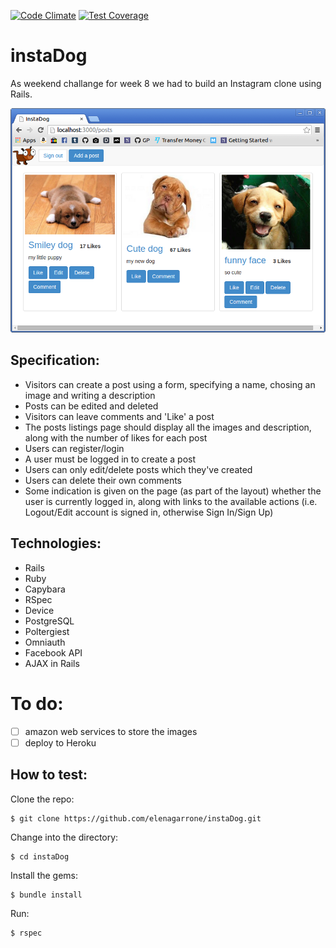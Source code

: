 [![Code Climate](https://codeclimate.com/github/elenagarrone/instaDog/badges/gpa.svg)](https://codeclimate.com/github/elenagarrone/instaDog)
[![Test Coverage](https://codeclimate.com/github/elenagarrone/instaDog/badges/coverage.svg)](https://codeclimate.com/github/elenagarrone/instaDog)

instaDog
========
As weekend challange for week 8 we had to build an Instagram clone using Rails.

<img src='public/images/screenshot1'>

Specification:
-------------
- Visitors can create a post using a form, specifying a name, chosing an image and writing a description
- Posts can be edited and deleted
- Visitors can leave comments and 'Like' a post
- The posts listings page should display all the images and description, along with the number of likes for each post
- Users can register/login
- A user must be logged in to create a post
- Users can only edit/delete posts which they've created
- Users can delete their own comments
- Some indication is given on the page (as part of the layout) whether the user is currently logged in, along with links to the available actions (i.e. Logout/Edit account is signed in, otherwise Sign In/Sign Up)

Technologies:
-------------
- Rails
- Ruby
- Capybara
- RSpec
- Device
- PostgreSQL
- Poltergiest
- Omniauth
- Facebook API
- AJAX in Rails

To do:
======
- [ ] amazon web services to store the images
- [ ] deploy to Heroku

How to test:
------------
Clone the repo:
```shell
$ git clone https://github.com/elenagarrone/instaDog.git
```
Change into the directory:
```shell
$ cd instaDog
```
Install the gems:
```shell
$ bundle install
```
Run:
```shell
$ rspec
```
